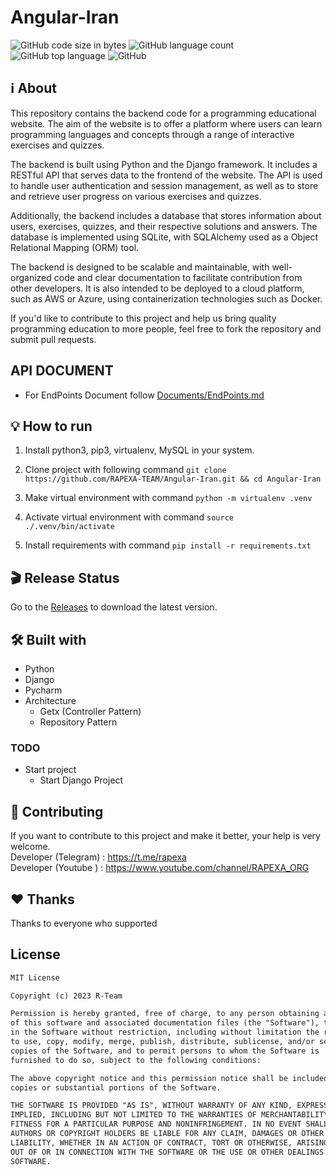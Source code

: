 # Angular-Iran

![GitHub code size in bytes](https://img.shields.io/github/languages/code-size/RAPEXA-TEAM/Angular-Iran?color=red)
![GitHub language count](https://img.shields.io/github/languages/count/RAPEXA-TEAM/Angular-Iran)
![GitHub top language](https://img.shields.io/github/languages/top/RAPEXA-TEAM/Angular-Iran)
![GitHub](https://img.shields.io/github/license/RAPEXA-TEAM/Angular-Iran?color=yellow)

## ℹ️ About

This repository contains the backend code for a programming educational website. The aim of the website is to offer a platform where users can learn programming languages and concepts through a range of interactive exercises and quizzes.

The backend is built using Python and the Django framework. It includes a RESTful API that serves data to the frontend of the website. The API is used to handle user authentication and session management, as well as to store and retrieve user progress on various exercises and quizzes.

Additionally, the backend includes a database that stores information about users, exercises, quizzes, and their respective solutions and answers. The database is implemented using SQLite, with SQLAlchemy used as a Object Relational Mapping (ORM) tool.

The backend is designed to be scalable and maintainable, with well-organized code and clear documentation to facilitate contribution from other developers. It is also intended to be deployed to a cloud platform, such as AWS or Azure, using containerization technologies such as Docker.

If you'd like to contribute to this project and help us bring quality programming education to more people, feel free to fork the repository and submit pull requests.

## API DOCUMENT

- For EndPoints Document follow [Documents/EndPoints.md](https://github.com/RAPEXA-TEAM/Angular-Iran/blob/main/Documents/EndPoints.md)

## 💡 How to run

1. Install python3, pip3, virtualenv, MySQL in your system.

2. Clone project with following command `git clone https://github.com/RAPEXA-TEAM/Angular-Iran.git && cd Angular-Iran`  

3. Make virtual environment with command  `python -m virtualenv .venv`

4. Activate virtual environment with command `source ./.venv/bin/activate`

5. Install requirements with command `pip install -r requirements.txt`

## 🎬 Release Status

Go to the [Releases](https://github.com/RAPEXA-TEAM/Angular-Iran/releases) to download the latest version.

## 🛠 Built with

- Python
- Django
- Pycharm
- Architecture
  - Getx (Controller Pattern)
  - Repository Pattern

### TODO

- Start project
  - Start Django Project

## 👑 Contributing

If you want to contribute to this project and make it better, your help is very welcome. </br>
Developer (Telegram) : <https://t.me/rapexa> </br>
Developer (Youtube ) : <https://www.youtube.com/channel/RAPEXA_ORG>

## ❤️ Thanks

Thanks to everyone who supported

## License

```xml
MIT License

Copyright (c) 2023 R-Team

Permission is hereby granted, free of charge, to any person obtaining a copy
of this software and associated documentation files (the "Software"), to deal
in the Software without restriction, including without limitation the rights
to use, copy, modify, merge, publish, distribute, sublicense, and/or sell
copies of the Software, and to permit persons to whom the Software is
furnished to do so, subject to the following conditions:

The above copyright notice and this permission notice shall be included in all
copies or substantial portions of the Software.

THE SOFTWARE IS PROVIDED "AS IS", WITHOUT WARRANTY OF ANY KIND, EXPRESS OR
IMPLIED, INCLUDING BUT NOT LIMITED TO THE WARRANTIES OF MERCHANTABILITY,
FITNESS FOR A PARTICULAR PURPOSE AND NONINFRINGEMENT. IN NO EVENT SHALL THE
AUTHORS OR COPYRIGHT HOLDERS BE LIABLE FOR ANY CLAIM, DAMAGES OR OTHER
LIABILITY, WHETHER IN AN ACTION OF CONTRACT, TORT OR OTHERWISE, ARISING FROM,
OUT OF OR IN CONNECTION WITH THE SOFTWARE OR THE USE OR OTHER DEALINGS IN THE
SOFTWARE.
```
